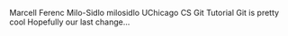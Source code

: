 Marcell Ferenc Milo-Sidlo milosidlo
UChicago CS Git Tutorial
Git is pretty cool
Hopefully our last change...